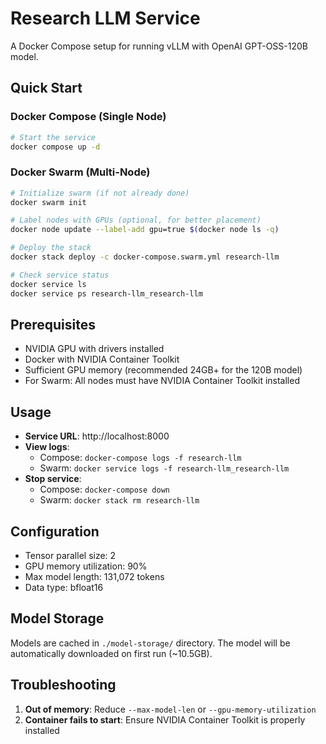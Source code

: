 # Research LLM Service

A Docker Compose setup for running vLLM with OpenAI GPT-OSS-120B model.

## Quick Start

### Docker Compose (Single Node)
```bash
# Start the service
docker compose up -d
```

### Docker Swarm (Multi-Node)
```bash
# Initialize swarm (if not already done)
docker swarm init

# Label nodes with GPUs (optional, for better placement)
docker node update --label-add gpu=true $(docker node ls -q)

# Deploy the stack
docker stack deploy -c docker-compose.swarm.yml research-llm

# Check service status
docker service ls
docker service ps research-llm_research-llm
```

## Prerequisites

- NVIDIA GPU with drivers installed
- Docker with NVIDIA Container Toolkit
- Sufficient GPU memory (recommended 24GB+ for the 120B model)
- For Swarm: All nodes must have NVIDIA Container Toolkit installed

## Usage

- **Service URL**: http://localhost:8000
- **View logs**: 
  - Compose: `docker-compose logs -f research-llm`
  - Swarm: `docker service logs -f research-llm_research-llm`
- **Stop service**: 
  - Compose: `docker-compose down`
  - Swarm: `docker stack rm research-llm`

## Configuration

- Tensor parallel size: 2
- GPU memory utilization: 90%
- Max model length: 131,072 tokens
- Data type: bfloat16

## Model Storage

Models are cached in `./model-storage/` directory. The model will be automatically downloaded on first run (~10.5GB).

## Troubleshooting

1. **Out of memory**: Reduce `--max-model-len` or `--gpu-memory-utilization`
2. **Container fails to start**: Ensure NVIDIA Container Toolkit is properly installed
